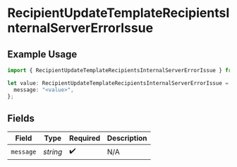 # RecipientUpdateTemplateRecipientsInternalServerErrorIssue

## Example Usage

```typescript
import { RecipientUpdateTemplateRecipientsInternalServerErrorIssue } from "@documenso/sdk-typescript/models/errors";

let value: RecipientUpdateTemplateRecipientsInternalServerErrorIssue = {
  message: "<value>",
};
```

## Fields

| Field              | Type               | Required           | Description        |
| ------------------ | ------------------ | ------------------ | ------------------ |
| `message`          | *string*           | :heavy_check_mark: | N/A                |